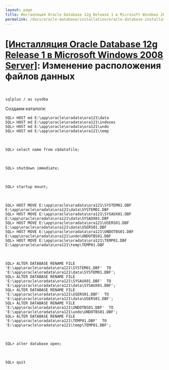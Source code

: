 ```yaml
---
layout: page
title: Инсталляция Oracle Database 12g Release 1 в Microsoft Windows 2008 Server
permalink: /docs/oracle-database/installation/oracle-database-installation/single-instance/simple/windows/2008/oracle/12.1/oracle-change-default-datafile-location/
---
```


# <a href="/docs/oracle-database/installation/oracle-database-installation/single-instance/simple/windows/2008/oracle/12.1/">[Инсталляция Oracle Database 12g Release 1 в Microsoft Windows 2008 Server]</a>: Изменение расположения файлов данных

<br/>


	sqlplus / as sysdba

Создаем каталоги:


	SQL> HOST md E:\app\oracle\oradata\ora121\data
	SQL> HOST md E:\app\oracle\oradata\ora121\indexes
	SQL> HOST md E:\app\oracle\oradata\ora121\undo
	SQL> HOST md E:\app\oracle\oradata\ora121\temp

<br/>

	SQL> select name from v$datafile;

<br/>

	SQL> shutdown immediate;

<br/>

    SQL> startup mount;

<br/>

	SQL> HOST MOVE E:\app\oracle\oradata\ora121\SYSTEM01.DBF E:\app\oracle\oradata\ora121\data\SYSTEM01.DBF
	SQL> HOST MOVE E:\app\oracle\oradata\ora121\SYSAUX01.DBF E:\app\oracle\oradata\ora121\data\SYSAUX01.DBF
	SQL> HOST MOVE E:\app\oracle\oradata\ora121\USERS01.DBF E:\app\oracle\oradata\ora121\data\USERS01.DBF
	SQL> HOST MOVE E:\app\oracle\oradata\ora121\UNDOTBS01.DBF E:\app\oracle\oradata\ora121\undo\UNDOTBS01.DBF
	SQL> HOST MOVE E:\app\oracle\oradata\ora121\TEMP01.DBF E:\app\oracle\oradata\ora121\temp\TEMP01.DBF

<br/>


	SQL> ALTER DATABASE RENAME FILE 'E:\app\oracle\oradata\ora121\SYSTEM01.DBF'  TO 'E:\app\oracle\oradata\ora121\data\SYSTEM01.DBF';
	SQL> ALTER DATABASE RENAME FILE 'E:\app\oracle\oradata\ora121\SYSAUX01.DBF'  TO 'E:\app\oracle\oradata\ora121\data\SYSAUX01.DBF';
	SQL> ALTER DATABASE RENAME FILE 'E:\app\oracle\oradata\ora121\USERS01.DBF'  TO 'E:\app\oracle\oradata\ora121\data\USERS01.DBF';
	SQL> ALTER DATABASE RENAME FILE 'E:\app\oracle\oradata\ora121\UNDOTBS01.DBF'  TO 'E:\app\oracle\oradata\ora121\undo\UNDOTBS01.DBF';
	SQL> ALTER DATABASE RENAME FILE 'E:\app\oracle\oradata\ora121\TEMP01.DBF'  TO 'E:\app\oracle\oradata\ora121\temp\TEMP01.DBF';


 <br/>

	SQL> alter database open;

<br/>

	SQL> quit
